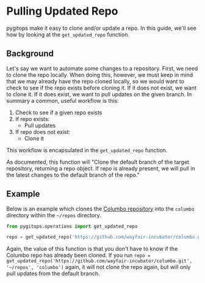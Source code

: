 # Pulling Updated Repo

pygitops make it easy to clone and/or update a repo. In this guide, we'll see how by looking at the `get_updated_repo` function.

## Background

Let's say we want to automate some changes to a repository. First, we need to clone the repo locally. When doing this, however, we must keep in mind that we may already have the repo cloned locally, so we would want to check to see if the repo exists before cloning it. If it does not exist, we want to clone it. If it does exist, we want to pull updates on the given branch. In summary a common, useful workflow is this:

1. Check to see if a given repo exists
1. If repo exists:
    - Pull updates
1. If repo does not exist:
    - Clone it

This workflow is encapsulated in the `get_updated_repo` function.

As documented, this function will "Clone the default branch of the target repository, returning a repo object. If repo is already present, we will pull in the latest changes to the default branch of the repo."

## Example

Below is an example which clones the [Columbo repository][columbo-repo] into the `columbo` directory within the `~/repos` directory.

```python
from pygitops.operations import get_updated_repo

repo = get_updated_repo('https://github.com/wayfair-incubator/columbo.git', '~/repos', 'columbo')
```

Again, the value of this function is that you don't have to know if the Columbo repo has already been cloned. If you run `repo = get_updated_repo('https://github.com/wayfair-incubator/columbo.git', '~/repos', 'columbo')` again, it will not clone the repo again, but will only pull updates from the default branch.

[columbo-repo]: https://github.com/wayfair-incubator/columbo
